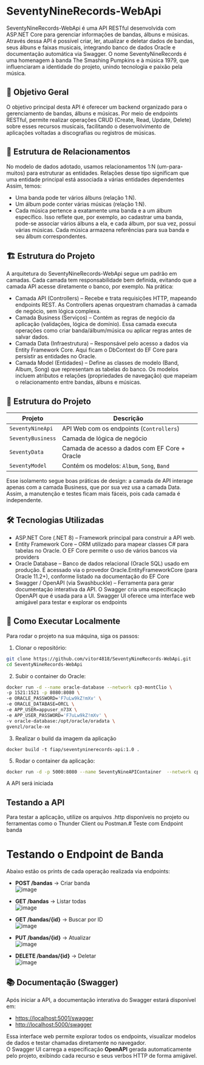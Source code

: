 ﻿# SeventyNineRecords-WebApi
SeventyNineRecords-WebApi é uma API RESTful desenvolvida com ASP.NET Core para gerenciar informações de bandas, álbuns e músicas. Através dessa API é possível criar, ler, atualizar e deletar dados de bandas, seus álbuns e faixas musicais, integrando banco de dados Oracle e documentação automática via Swagger.
O nome SeventyNineRecords é uma homenagem à banda The Smashing Pumpkins e à música 1979, que influenciaram a identidade do projeto, unindo tecnologia e paixão pela música.

## 🎯 Objetivo Geral
O objetivo principal desta API é oferecer um backend organizado para o gerenciamento de bandas, álbuns e músicas. Por meio de endpoints RESTful, permite realizar operações CRUD (Create, Read, Update, Delete) sobre esses recursos musicais, facilitando o desenvolvimento de aplicações voltadas a discografias ou registros de músicas.

## 🔗 Estrutura de Relacionamentos
No modelo de dados adotado, usamos relacionamentos 1:N (um-para-muitos) para estruturar as entidades. Relações desse tipo significam que uma entidade principal está associada a várias entidades dependentes Assim, temos:
- Uma banda pode ter vários álbuns (relação 1:N).
- Um álbum pode conter várias músicas (relação 1:N).
- Cada música pertence a exatamente uma banda e a um álbum específico.
Isso reflete que, por exemplo, ao cadastrar uma banda, pode-se associar vários álbuns a ela, e cada álbum, por sua vez, possui várias músicas. Cada música armazena referências para sua banda e seu álbum correspondentes.

## 🏗 Estrutura do Projeto
A arquitetura do SeventyNineRecords-WebApi segue um padrão em camadas. Cada camada tem responsabilidade bem definida, evitando que a camada API acesse diretamente o banco, por exemplo. Na prática:
- Camada API (Controllers) – Recebe e trata requisições HTTP, mapeando endpoints REST. As Controllers apenas orquestram chamadas à camada de negócio, sem lógica complexa.
- Camada Business (Serviços) – Contém as regras de negócio da aplicação (validações, lógica de domínio). Essa camada executa operações como criar banda/álbum/música ou aplicar regras antes de salvar dados.
- Camada Data (Infraestrutura) – Responsável pelo acesso a dados via Entity Framework Core. Aqui ficam o DbContext do EF Core para persistir as entidades no Oracle.
- Camada Model (Entidades) – Define as classes de modelo (Band, Album, Song) que representam as tabelas do banco. Os modelos incluem atributos e relações (propriedades de navegação) que mapeiam o relacionamento entre bandas, álbuns e músicas.
## 📁 Estrutura do Projeto

| Projeto            | Descrição |
|--------------------|-----------|
| `SeventyNineApi`     | API Web com os endpoints (`Controllers`) |
| `SeventyBusiness` | Camada de lógica de negócio |
| `SeventyData`     | Camada de acesso a dados com EF Core + Oracle |
| `SeventyModel`    | Contém os modelos: `Album`, `Song`, `Band` |

Esse isolamento segue boas práticas de design: a camada de API interage apenas com a camada Business, que por sua vez usa a camada Data. Assim, a manutenção e testes ficam mais fáceis, pois cada camada é independente.

## 🛠 Tecnologias Utilizadas
- ASP.NET Core (.NET 8) – Framework principal para construir a API web.
- Entity Framework Core – ORM utilizado para mapear classes C# para tabelas no Oracle. O EF Core permite o uso de vários bancos via providers
- Oracle Database – Banco de dados relacional (Oracle SQL) usado em produção. É acessado via o provedor Oracle.EntityFrameworkCore (para Oracle 11.2+), conforme listado na documentação do EF Core
- Swagger / OpenAPI (via Swashbuckle) – Ferramenta para gerar documentação interativa da API. O Swagger cria uma especificação OpenAPI que é usada para a UI. Swagger UI oferece uma interface web amigável para testar e explorar os endpoints

## 🚀 Como Executar Localmente
Para rodar o projeto na sua máquina, siga os passos:

1. Clonar o repositório:
```bash
git clone https://github.com/vitor4818/SeventyNineRecords-WebApi.git
cd SeventyNineRecords-WebApi
```

2. Subir o container do Oracle:
```bash
docker run -d --name oracle-database --network cp3-montClio \
-p 1521:1521 -p 8080:8080 \
-e ORACLE_PASSWORD='F7uLw9kZ!mXv' \
-e ORACLE_DATABASE=ORCL \
-e APP_USER=appuser_n73X \
-e APP_USER_PASSWORD='F7uLw9kZ!mXv' \
-v oracle-database:/opt/oracle/oradata \
gvenzl/oracle-xe
```

3. Realizar o build da imagem da aplicação
```
docker build -t fiap/seventyninerecords-api:1.0 .   
```

5. Rodar o container da aplicação:
```bash
docker run -d -p 5000:8080 --name SeventyNineAPIContainer  --network cp3-montClio -e ConnectionStrings__DefaultConnection="User Id=appuser_n73X;Password=F7uLw9kZ!mXv;Data Source=oracle-database:1521/XEPDB1" fiap/seventyninerecords-api:1.0
```
A API será iniciada

## Testando a API
Para testar a aplicação, utilize os arquivos .http disponíveis no projeto ou ferramentas como o Thunder Client ou Postman.# Teste com Endpoint banda

# Testando o Endpoint de Banda
Abaixo estão os prints de cada operação realizada via endpoints:


- **POST /bandas** → Criar banda  
![image](https://github.com/user-attachments/assets/485d4803-bc47-4d0c-8ca5-5b5fe0c4d4ac)

- **GET /bandas** → Listar todas  
![image](https://github.com/user-attachments/assets/12d3f4b5-24f2-4a24-98b7-bd8bad425717)

- **GET /bandas/{id}** → Buscar por ID  
![image](https://github.com/user-attachments/assets/6fbd8c02-b333-4621-a2c5-a0d8e266627f)

- **PUT /bandas/{id}** → Atualizar  
![image](https://github.com/user-attachments/assets/973e800b-b4e1-41b8-9754-0a1e32b10200)

- **DELETE /bandas/{id}** → Deletar  
![image](https://github.com/user-attachments/assets/226db3ee-cca1-4241-b659-32a6d9e083c6)



##  📚 Documentação (Swagger)

Após iniciar a API, a documentação interativa do Swagger estará disponível em:

- [https://localhost:5001/swagger](https://localhost:5001/swagger)
- [http://localhost:5000/swagger](http://localhost:5000/swagger)

Essa interface web permite explorar todos os endpoints, visualizar modelos de dados e testar chamadas diretamente no navegador.  
O Swagger UI carrega a especificação **OpenAPI** gerada automaticamente pelo projeto, exibindo cada recurso e seus verbos HTTP de forma amigável.
